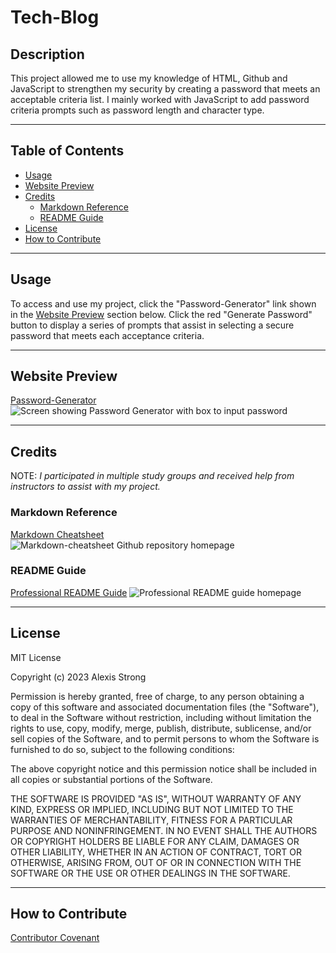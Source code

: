 # Tech-Blog


## **Description**
This project allowed me to use my knowledge of HTML, Github and JavaScript to strengthen my security by creating a password that meets an acceptable criteria list. I mainly worked with JavaScript to add password criteria prompts such as password length and character type. 

- - - -
## **Table of Contents**
- [Usage](#usage)
- [Website Preview](#website-preview)
- [Credits](#credits)
    - [Markdown Reference](#markdown-reference)
    - [README Guide](#readme-guide)
- [License](#license)
- [How to Contribute](#how-to-contribute)
- - - -
## **Usage**
To access and use my project, click the "Password-Generator" link shown in the [Website Preview](#website-preview)<a name="website_preview"></a> section below. Click the red "Generate Password" button to display a series of prompts that assist in selecting a secure password that meets each acceptance criteria.
- - - -
## **Website Preview**
[Password-Generator](https://alexisstrong11.github.io/password-generator/)
![Screen showing Password Generator with box to input password](./PW%20Page.png "PW Page")
- - - - 
## **Credits**
NOTE: *I participated in multiple study groups and received help from instructors to assist with my project.*

### Markdown Reference
[Markdown Cheatsheet](https://github.com/tchapi/markdown-cheatsheet/blob/master/README.md/ "Markdown Cheatsheet")
![Markdown-cheatsheet Github repository homepage](./Markdown%20Cheatsheet.png "Markdown Cheatsheet")
### README Guide
[Professional README Guide](https://coding-boot-camp.github.io/full-stack/github/professional-readme-guide/ "Professional README Guide")
![Professional README guide homepage](./Readme%20Reference.png "Readme Reference")
- - - - 
## **License**
MIT License

Copyright (c) 2023 Alexis Strong

Permission is hereby granted, free of charge, to any person obtaining a copy
of this software and associated documentation files (the "Software"), to deal
in the Software without restriction, including without limitation the rights
to use, copy, modify, merge, publish, distribute, sublicense, and/or sell
copies of the Software, and to permit persons to whom the Software is
furnished to do so, subject to the following conditions:

The above copyright notice and this permission notice shall be included in all
copies or substantial portions of the Software.

THE SOFTWARE IS PROVIDED "AS IS", WITHOUT WARRANTY OF ANY KIND, EXPRESS OR
IMPLIED, INCLUDING BUT NOT LIMITED TO THE WARRANTIES OF MERCHANTABILITY,
FITNESS FOR A PARTICULAR PURPOSE AND NONINFRINGEMENT. IN NO EVENT SHALL THE
AUTHORS OR COPYRIGHT HOLDERS BE LIABLE FOR ANY CLAIM, DAMAGES OR OTHER
LIABILITY, WHETHER IN AN ACTION OF CONTRACT, TORT OR OTHERWISE, ARISING FROM,
OUT OF OR IN CONNECTION WITH THE SOFTWARE OR THE USE OR OTHER DEALINGS IN THE
SOFTWARE.
- - - - 
## **How to Contribute**
[Contributor Covenant](https://www.contributor-covenant.org/)